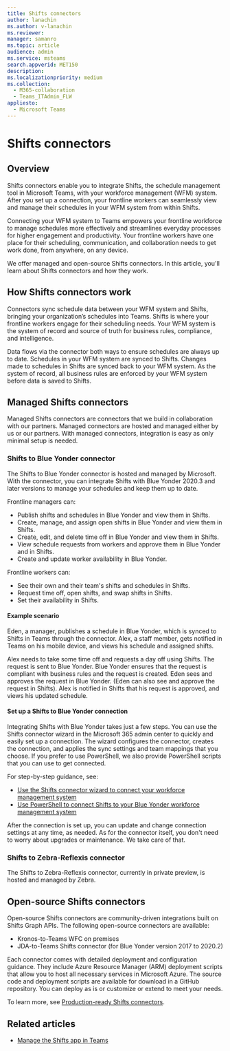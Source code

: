 ```yaml
---
title: Shifts connectors
author: lanachin
ms.author: v-lanachin
ms.reviewer: 
manager: samanro
ms.topic: article
audience: admin
ms.service: msteams
search.appverid: MET150
description: 
ms.localizationpriority: medium
ms.collection: 
  - M365-collaboration
  - Teams_ITAdmin_FLW
appliesto: 
  - Microsoft Teams
---
```


# Shifts connectors

## Overview

Shifts connectors enable you to integrate Shifts, the schedule management tool in Microsoft Teams, with your workforce management (WFM) system. After you set up a connection, your frontline workers can seamlessly view and manage their schedules in your WFM system from within Shifts.

Connecting your WFM system to Teams empowers your frontline workforce to manage schedules more effectively and streamlines everyday processes for higher engagement and productivity. Your frontline workers have one place for their scheduling, communication, and collaboration needs to get work done, from anywhere, on any device.

We offer managed and open-source Shifts connectors. In this article, you'll learn about Shifts connectors and how they work.

## How Shifts connectors work

Connectors sync schedule data between your WFM system and Shifts, bringing your organization’s schedules into Teams. Shifts is where your frontline workers engage for their scheduling needs. Your WFM system is the system of record and source of truth for business rules, compliance, and intelligence.

Data flows via the connector both ways to ensure schedules are always up to date. Schedules in your WFM system are synced to Shifts. Changes made to schedules in Shifts are synced back to your WFM system. As the system of record, all business rules are enforced by your WFM system before data is saved to Shifts.

## Managed Shifts connectors

Managed Shifts connectors are connectors that we build in collaboration with our partners. Managed connectors are hosted and managed either by us or our partners. With managed connectors, integration is easy as only minimal setup is needed.

### Shifts to Blue Yonder connector

The Shifts to Blue Yonder connector is hosted and managed by Microsoft. With the connector, you can integrate Shifts with Blue Yonder 2020.3 and later versions to manage your schedules and keep them up to date.

Frontline managers can:

- Publish shifts and schedules in Blue Yonder and view them in Shifts.
- Create, manage, and assign open shifts in Blue Yonder and view them in Shifts.
- Create, edit, and delete time off in Blue Yonder and view them in Shifts.
- View schedule requests from workers and approve them in Blue Yonder and in Shifts.
- Create and update worker availability in Blue Yonder.

Frontline workers can:

- See their own and their team's shifts and schedules in Shifts.
- Request time off, open shifts, and swap shifts in Shifts.
- Set their availability in Shifts.

#### Example scenario

Eden, a manager, publishes a schedule in Blue Yonder, which is synced to Shifts in Teams through the connector. Alex, a staff member, gets notified in Teams on his mobile device, and views his schedule and assigned shifts.

Alex needs to take some time off and requests a day off using Shifts. The request is sent to Blue Yonder. Blue Yonder ensures that the request is compliant with business rules and the request is created. Eden sees and approves the request in Blue Yonder. (Eden can also see and approve the request in Shifts). Alex is notified in Shifts that his request is approved, and views his updated schedule.

#### Set up a Shifts to Blue Yonder connection

Integrating Shifts with Blue Yonder takes just a few steps.  You can use the Shifts connector wizard in the Microsoft 365 admin center to quickly and easily set up a connection. The wizard configures the connector, creates the connection, and applies the sync settings and team mappings that you choose. If you prefer to use PowerShell, we also provide PowerShell scripts that you can use to get connected.

For step-by-step guidance, see:

- [Use the Shifts connector wizard to connect your workforce management system](shifts-connector-wizard.md)
- [Use PowerShell to connect Shifts to your Blue Yonder workforce management system](shifts-connector-blue-yonder-powershell-setup.md)

After the connection is set up, you can update and change connection settings at any time, as needed. As for the connector itself, you don't need to worry about upgrades or maintenance. We take care of that.
### Shifts to Zebra-Reflexis connector

The Shifts to Zebra-Reflexis connector, currently in private preview, is hosted and managed by Zebra.

## Open-source Shifts connectors

Open-source Shifts connectors are community-driven integrations built on Shifts Graph APIs. The following open-source connectors are available:

- Kronos-to-Teams WFC on premises
- JDA-to-Teams Shifts connector (for Blue Yonder version 2017 to 2020.2)

Each connector comes with detailed deployment and configuration guidance. They include Azure Resource Manager (ARM) deployment scripts that allow you to host all necessary services in Microsoft Azure. The source code and deployment scripts are available for download in a GitHub repository. You can deploy as is or customize or extend to meet your needs.

To learn more, see [Production-ready Shifts connectors](/microsoftteams/platform/samples/shifts-wfm-connectors).

## Related articles

- [Manage the Shifts app in Teams](manage-the-shifts-app-for-your-organization-in-teams.md)
